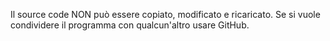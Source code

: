 Il source code NON può essere copiato, modificato e ricaricato.
Se si vuole condividere il programma con qualcun'altro usare GitHub.
